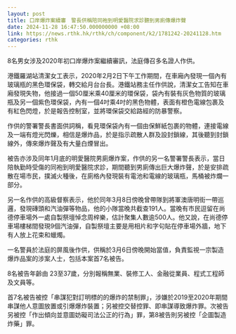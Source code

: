 ```yaml
---
layout: post
title: 口岸爆炸案續審　警長供稱陪同袍到明愛醫院求診聽到男廁傳爆炸聲
date: 2024-11-28 16:47:50.000000000 +08:00
link: https://news.rthk.hk/rthk/ch/component/k2/1781242-20241128.htm
categories: rthk
---
```


8名男女涉及2020年初口岸爆炸案繼續審訊，法庭傳召多名證人作供。

港鐵羅湖站清潔女工表示，2020年2月2日下午工作期間，在車廂內發現一個內有玻璃瓶的黑色環保袋，轉交給月台台長。港鐵站務主任作供說，清潔女工告知在車廂發現失物，他接過一個50厘米乘40厘米的環保袋，袋內有裝有灰色物質的玻璃瓶及另一個紫色環保袋，內有一個4吋乘4吋的黑色物體，表面有橙色電線包裹及有紅色閃燈，於是報告控制室，並將環保袋交給路經的防暴警察。

作供的警署警長書面供詞稱，看見環保袋內有一個由保鮮紙包裹的物體，連接電線及一端有燈光閃爍，相信是爆炸品，於是指示疏散人群及設封鎖線，其後聽到封鎖線外，傳來爆炸聲及有大量白煙冒出。

被告亦涉及同年1月底的明愛醫院男廁爆炸案，作供的另一名警署警長表示，當日陪執勤時受傷的同袍到明愛醫院求診，期間聽到男廁傳出巨大爆炸聲，於是安排疏散在場巿民，撲滅火種後，在廁格內發現裝有電池和電線的玻璃瓶，馬桶被炸爛一部分。

另一名作供的高級督察表示，他於同年3月8日傍晚曾帶隊到將軍澳唐明街一帶巡邏，發現磚頭和汽油彈等物品，他的小隊當晚共截查191人。當晚有巿民逗留在尚德停車場外一處自製祭壇悼念周梓樂，估計聚集人數逾500人。他又說，在尚德停車場樓梯間發現9個汽油彈，自製祭壇主要是用相片和字句貼在停車場外牆，地下有人放上花束和蠟燭。

一名警員於法庭的屏風後作供，供稱於3月6日傍晚開始當值，負責監視一宗製造爆炸品案的涉案人士，包括本案首7名被告。

8名被告年齡由 23至37歲，分別報稱無業、裝修工人、金融從業員、程式工程師及文員等。

首7名被告被控「串謀犯對訂明標的的爆炸的禁制罪」，涉嫌於2019至2020年期間串謀他人意圖放置或引爆爆炸裝置；另被控交替控罪、即串謀導致爆炸罪。次被告另被控「作出傾向並意圖妨礙司法公正的行為」罪，第8被告則另被控「企圖製造炸藥」罪。
